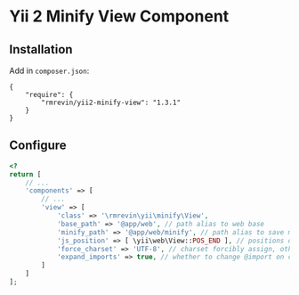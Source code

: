 Yii 2 Minify View Component
===========================

Installation
------------
Add in `composer.json`:
```
{
    "require": {
        "rmrevin/yii2-minify-view": "1.3.1"
    }
}
```

Configure
-----
```php
<?
return [
	// ...
	'components' => [
		// ...
		'view' => [
			'class' => '\rmrevin\yii\minify\View',
			'base_path' => '@app/web', // path alias to web base
			'minify_path' => '@app/web/minify', // path alias to save minify result
			'js_position' => [ \yii\web\View::POS_END ], // positions of js files to be minified
			'force_charset' => 'UTF-8', // charset forcibly assign, otherwise will use all of the files found charset
			'expand_imports' => true, // whether to change @import on content
		]
	]
];
```

